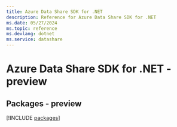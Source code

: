 ```yaml
---
title: Azure Data Share SDK for .NET
description: Reference for Azure Data Share SDK for .NET
ms.date: 05/27/2024
ms.topic: reference
ms.devlang: dotnet
ms.service: datashare
---
```

# Azure Data Share SDK for .NET - preview
## Packages - preview
[!INCLUDE [packages](data-share-index.md)]